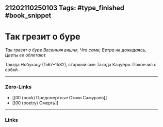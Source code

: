 21202110250103
Tags: #type_finished #book_snippet 
---
# Так грезит о буре

*Так грезит о буре
Весенняя вишня,
Что сами,
Ветра не дожидаясь,
Цветы ее облетают.*

Такэда Нобукацу (1567–1582), старший сын Такэда Кацуёри. Покончил с собой. 

---
### Zero-Links
 - [[00 (book) Предсмертные Стихи Самураев]]
 - [[00 (poetry) Смерть]]
---
### Links
